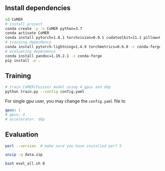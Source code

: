 
## Install dependencies   
```bash
cd CoMER
# install project   
conda create -y -n CoMER python=3.7
conda activate CoMER
conda install pytorch=1.8.1 torchvision=0.9.1 cudatoolkit=11.1 pillow=8.4.0 -c pytorch -c nvidia
# training dependency
conda install pytorch-lightning=1.4.9 torchmetrics=0.6.0 -c conda-forge
# evaluating dependency
conda install pandoc=1.19.2.1 -c conda-forge
pip install -e .
 ```

## Training
```bash
# train CoMER(Fusion) model using 4 gpus and ddp
python train.py --config config.yaml  
```



For single gpu user, you may change the `config.yaml` file to
```yaml
gpus: 1
# gpus: 4
# accelerator: ddp
```

## Evaluation

```bash
perl --version  # make sure you have installed perl 5

unzip -q data.zip

bash eval_all.sh 0
```